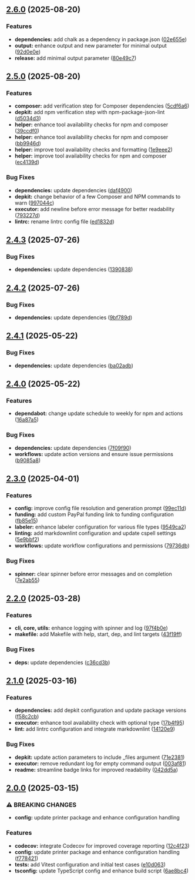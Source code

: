 ## [2.6.0](https://github.com/SP-Packages/depkit/compare/v2.5.0...v2.6.0) (2025-08-20)

### Features

* **dependencies:** add chalk as a dependency in package.json ([02e655e](https://github.com/SP-Packages/depkit/commit/02e655e7784cd3a896f0189e07472bcd8adc2ecf))
* **output:** enhance output and new parameter for minimal output ([92d0e0e](https://github.com/SP-Packages/depkit/commit/92d0e0e19310fc91c5fad5330a6ae283b47b54f7))
* **release:** add minimal output parameter ([80e49c7](https://github.com/SP-Packages/depkit/commit/80e49c72e1efdfdb1fe6bb944bbf2c1a8951ed92))

## [2.5.0](https://github.com/SP-Packages/depkit/compare/v2.4.3...v2.5.0) (2025-08-20)

### Features

* **composer:** add verification step for Composer dependencies ([5cdf6a6](https://github.com/SP-Packages/depkit/commit/5cdf6a63e66810a162c8dc2b3ab25bbb5cb0c5cc))
* **depkit:** add npm verification step with npm-package-json-lint ([d5034d3](https://github.com/SP-Packages/depkit/commit/d5034d35f46ffc07c3cc5d34d34a76366e2f4bb0))
* **helper:** enhance tool availability checks for npm and composer ([39ccdf0](https://github.com/SP-Packages/depkit/commit/39ccdf0c9985122ed706f14aa6b614675925d2c5))
* **helper:** enhance tool availability checks for npm and composer ([bb9946d](https://github.com/SP-Packages/depkit/commit/bb9946dd51fe1e1a260b820cfdf87fbd94175545))
* **helper:** improve tool availability checks and formatting ([1e9eee2](https://github.com/SP-Packages/depkit/commit/1e9eee24e0e89192683c128bb8bcae8bfc582676))
* **helper:** improve tool availability checks for npm and composer ([ec4139d](https://github.com/SP-Packages/depkit/commit/ec4139d5128885d43ff6e094af07a7e03c3ab2fc))

### Bug Fixes

* **dependencies:** update dependencies ([daf4900](https://github.com/SP-Packages/depkit/commit/daf49004d6e96e50616a414b56456ceaf9033405))
* **depkit:** change behavior of a few Composer and NPM commands to warn ([997044c](https://github.com/SP-Packages/depkit/commit/997044c4242121ab7d5ac79207c9f0bcbbfbd8de))
* **executor:** add newline before error message for better readability ([793227d](https://github.com/SP-Packages/depkit/commit/793227d00e2fc3a3e79f122f61d7886ddd7b11ce))
* **lintrc:** rename lintrc config file ([ed1832d](https://github.com/SP-Packages/depkit/commit/ed1832d34b735f38b69a84ed901e18593de10e68))

## [2.4.3](https://github.com/SP-Packages/depkit/compare/v2.4.2...v2.4.3) (2025-07-26)

### Bug Fixes

* **dependencies:** update dependencies ([1390838](https://github.com/SP-Packages/depkit/commit/1390838884146b5515718c780e826d6914f19e57))

## [2.4.2](https://github.com/SP-Packages/depkit/compare/v2.4.1...v2.4.2) (2025-07-26)

### Bug Fixes

* **dependencies:** update dependencies ([9bf789d](https://github.com/SP-Packages/depkit/commit/9bf789d60a19c2845431f0f375a21417e52694b1))

## [2.4.1](https://github.com/SP-Packages/depkit/compare/v2.4.0...v2.4.1) (2025-05-22)

### Bug Fixes

* **dependencies:** update dependencies ([ba02adb](https://github.com/SP-Packages/depkit/commit/ba02adba6b6e9b185a45d651913bdc07adaf17a2))

## [2.4.0](https://github.com/SP-Packages/depkit/compare/v2.3.0...v2.4.0) (2025-05-22)

### Features

* **dependabot:** change update schedule to weekly for npm and actions ([16a87a5](https://github.com/SP-Packages/depkit/commit/16a87a5a655ae23a2238d523bed8910a69acbd99))

### Bug Fixes

* **dependencies:** update dependencies ([7f09f90](https://github.com/SP-Packages/depkit/commit/7f09f90257013c52904c30952a30f2f114ba11bd))
* **workflows:** update action versions and ensure issue permissions ([b9085a8](https://github.com/SP-Packages/depkit/commit/b9085a872e16a017f6b9de9948e61f5b5a01d092))

## [2.3.0](https://github.com/SP-Packages/depkit/compare/v2.2.0...v2.3.0) (2025-04-01)

### Features

* **config:** improve config file resolution and generation prompt ([99ec11d](https://github.com/SP-Packages/depkit/commit/99ec11d2511b49862dcf5d4877fa68196b7df908))
* **funding:** add custom PayPal funding link to funding configuration ([fb85e15](https://github.com/SP-Packages/depkit/commit/fb85e15d47693c1f423b3f890c834de3a790a237))
* **labeler:** enhance labeler configuration for various file types ([9549ca2](https://github.com/SP-Packages/depkit/commit/9549ca2f2066c8b408a135927f61636ece4c9a1a))
* **linting:** add markdownlint configuration and update cspell settings ([5e9bbf2](https://github.com/SP-Packages/depkit/commit/5e9bbf204297728034a750248c1d2a5fccb863ec))
* **workflows:** update workflow configurations and permissions ([79736db](https://github.com/SP-Packages/depkit/commit/79736db066a2e26b3dac5cc8beca9e9085d99913))

### Bug Fixes

* **spinner:** clear spinner before error messages and on completion ([7e2ab55](https://github.com/SP-Packages/depkit/commit/7e2ab5533970b74ee26d5ef81b9c194bdffaa7b1))

## [2.2.0](https://github.com/SP-Packages/depkit/compare/v2.1.0...v2.2.0) (2025-03-28)

### Features

* **cli, core, utils:** enhance logging with spinner and log ([97f4b0e](https://github.com/SP-Packages/depkit/commit/97f4b0e72013652d5a926471adf1ac6a4bebf3bf))
* **makefile:** add Makefile with help, start, dep, and lint targets ([43f19ff](https://github.com/SP-Packages/depkit/commit/43f19ffb69d49498c79ca2f1b51f997cdce8849a))

### Bug Fixes

* **deps:** update dependencies ([c36cd3b](https://github.com/SP-Packages/depkit/commit/c36cd3b64dc5b9217b6924d31590c2336171de87))

## [2.1.0](https://github.com/SP-Packages/depkit/compare/v2.0.0...v2.1.0) (2025-03-16)

### Features

* **dependencies:** add depkit configuration and update package versions ([f58c2cb](https://github.com/SP-Packages/depkit/commit/f58c2cbb98884452290f048c3b5eeeaefbbef4ef))
* **executor:** enhance tool availability check with optional type ([17b4f95](https://github.com/SP-Packages/depkit/commit/17b4f957a0b38f84e40df6e4fe8fe5dcb3c1c52a))
* **lint:** add lintrc configuration and integrate markdownlint ([14120e9](https://github.com/SP-Packages/depkit/commit/14120e939979e2ae9b9601372a8cad7f2e521c96))

### Bug Fixes

* **depkit:** update action parameters to include _files argument ([71e2381](https://github.com/SP-Packages/depkit/commit/71e23812aa661b205f0bda6674846f7d499bf22d))
* **executor:** remove redundant log for empty command output ([003af81](https://github.com/SP-Packages/depkit/commit/003af8121360ec3efe945ed29168c4cad32214e0))
* **readme:** streamline badge links for improved readability ([042dd5a](https://github.com/SP-Packages/depkit/commit/042dd5a8c08353ddefcf2b7f803dc94f2c07105c))

## [2.0.0](https://github.com/SP-Packages/depkit/compare/v1.0.0...v2.0.0) (2025-03-15)

### ⚠ BREAKING CHANGES

* **config:** update printer package and enhance configuration handling

### Features

* **codecov:** integrate Codecov for improved coverage reporting ([12c4f23](https://github.com/SP-Packages/depkit/commit/12c4f23f2f4ae9e70aa40c0bbc261d41f4c6dda4))
* **config:** update printer package and enhance configuration handling ([f778421](https://github.com/SP-Packages/depkit/commit/f778421b885ccb10842189408483ed0788b11056))
* **tests:** add Vitest configuration and initial test cases ([e10d063](https://github.com/SP-Packages/depkit/commit/e10d0638e131ac54017954ed4795e41210342ac2))
* **tsconfig:** update TypeScript config and enhance build script ([6ae8bc4](https://github.com/SP-Packages/depkit/commit/6ae8bc431feae5b39bf998d27ee5103ee560a6c5))
